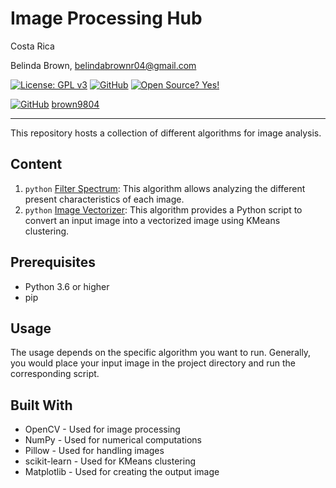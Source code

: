 # Image Processing Hub

Costa Rica

Belinda Brown, belindabrownr04@gmail.com

[![License: GPL v3](https://img.shields.io/badge/License-GPLv3-blue.svg)](https://www.gnu.org/licenses/gpl-3.0)
[![GitHub](https://badgen.net/badge/icon/github?icon=github&label)](https://github.com) [![Open Source? Yes!](https://badgen.net/badge/Open%20Source%20%3F/Yes%21/blue?icon=github)](https://github.com/Naereen/badges/)

[![GitHub](https://img.shields.io/badge/--181717?logo=github&logoColor=ffffff)](https://github.com/)
[brown9804](https://github.com/brown9804)

---------------

This repository hosts a collection of different algorithms for image analysis. 

## Content 

1. `python` [Filter Spectrum](./FilterSpectrum/README.md): This algorithm allows analyzing the different present characteristics of each image.
2. `python` [Image Vectorizer](./ImageVectorizeKMeansCluster/README.md): This algorithm provides a Python script to convert an input image into a vectorized image using KMeans clustering.

## Prerequisites

- Python 3.6 or higher
- pip

## Usage

The usage depends on the specific algorithm you want to run. Generally, you would place your input image in the project directory and run the corresponding script.

## Built With

- OpenCV - Used for image processing
- NumPy - Used for numerical computations
- Pillow - Used for handling images
- scikit-learn - Used for KMeans clustering
- Matplotlib - Used for creating the output image
